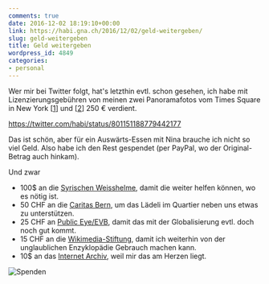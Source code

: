 ```yaml
---
comments: true
date: 2016-12-02 18:19:10+00:00
link: https://habi.gna.ch/2016/12/02/geld-weitergeben/
slug: geld-weitergeben
title: Geld weitergeben
wordpress_id: 4849
categories:
- personal
---
```


Wer mir bei Twitter folgt, hat's letzthin evtl. schon gesehen, ich habe mit Lizenzierungsgebühren von meinen zwei Panoramafotos vom Times Square in New York [[1](https://www.360cities.net/image/nyc-times-square-1)] und [[2](https://www.360cities.net/image/nyc-times-square-2)] 250 € verdient.

https://twitter.com/habi/status/801151188779442177

Das ist schön, aber für ein Auswärts-Essen mit Nina brauche ich nicht so viel Geld.
Also habe ich den Rest gespendet (per PayPal, wo der Original-Betrag auch hinkam).

Und zwar

* 100$ an die [Syrischen Weisshelme](https://www.whitehelmets.org/en), damit die weiter helfen können, wo es nötig ist.
* 50 CHF an die [Caritas Bern](http://www.caritas-bern.ch/), um das Lädeli im Quartier neben uns etwas zu unterstützen.
* 25 CHF an [Public Eye/EVB](https://www.publiceye.ch/), damit das mit der Globalisierung evtl. doch noch gut kommt.
* 15 CHF an die [Wikimedia-Stiftung](https://wikimediafoundation.org/wiki/Home), damit ich weiterhin von der unglaublichen Enzyklopädie Gebrauch machen kann.
* 10$ an das [Internet Archiv](https://archive.org/), weil mir das am Herzen liegt.

![Spenden](https://habi.gna.ch/wp-content/uploads/2016/12/donations.png)
